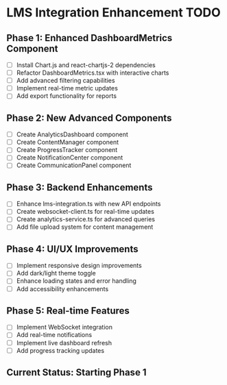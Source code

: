 # LMS Integration Enhancement TODO

## Phase 1: Enhanced DashboardMetrics Component
- [ ] Install Chart.js and react-chartjs-2 dependencies
- [ ] Refactor DashboardMetrics.tsx with interactive charts
- [ ] Add advanced filtering capabilities
- [ ] Implement real-time metric updates
- [ ] Add export functionality for reports

## Phase 2: New Advanced Components
- [ ] Create AnalyticsDashboard component
- [ ] Create ContentManager component
- [ ] Create ProgressTracker component
- [ ] Create NotificationCenter component
- [ ] Create CommunicationPanel component

## Phase 3: Backend Enhancements
- [ ] Enhance lms-integration.ts with new API endpoints
- [ ] Create websocket-client.ts for real-time updates
- [ ] Create analytics-service.ts for advanced queries
- [ ] Add file upload system for content management

## Phase 4: UI/UX Improvements
- [ ] Implement responsive design improvements
- [ ] Add dark/light theme toggle
- [ ] Enhance loading states and error handling
- [ ] Add accessibility enhancements

## Phase 5: Real-time Features
- [ ] Implement WebSocket integration
- [ ] Add real-time notifications
- [ ] Implement live dashboard refresh
- [ ] Add progress tracking updates

## Current Status: Starting Phase 1
